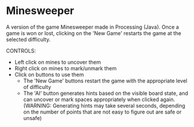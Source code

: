 # Minesweeper
A version of the game Minesweeper made in Processing (Java).
Once a game is won or lost, clicking on the 'New Game' restarts the game at the selected difficulty.

CONTROLS:
 - Left click on mines to uncover them
 - Right click on mines to mark/unmark them
 - Click on buttons to use them
   - The 'New Game' buttons restart the game with the appropriate level of difficulty
   - The 'AI' button generates hints based on the visible board state, and can uncover or mark
     spaces appropriately when clicked again. (WARNING: Generating hints may take several seconds,
     depending on the number of points that are not easy to figure out are safe or unsafe)

